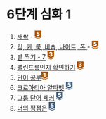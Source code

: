 # 6단계 심화 1

1. [새싹](./새싹/README.md) - <img src ="../img/bronze/bronze5.png" width = "15">
2. [킹, 퀸, 룩, 비숍, 나이트, 폰 ](./킹퀸룩비숍나이트폰/README.md) - <img src ="../img/bronze/bronze5.png" width = "15">
3. [별 찍기 - 7](./별찍기7/README.md) <img src ="../img/bronze/bronze3.png" width = "15">
4. [팰린드룸인지 확인하기](./팰린드룸인지확인하기/README.md) <img src ="../img/bronze/bronze3.png" width = "15">
5. [단어 공부](./단어공부/README.md)<img src ="../img/bronze/bronze1.png" width = "15">
6. [크로아티아 알파벳](./크로아티아알파벳/README.md) <img src ="../img/silver/silver5.png" width = "15">
7. [그룹 단어 체커](./그룹단어체커/README.md) <img src ="../img/silver/silver5.png" width = "15">
8. [너의 평점은](./너의평점은/README.md) <img src ="../img/silver/silver5.png" width = "15">
